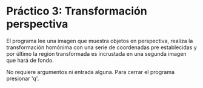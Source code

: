 # Práctico 3: Transformación perspectiva

El programa lee una imagen que muestra objetos en perspectiva, realiza la transformación homónima con una serie de coordenadas pre establecidas y por último la región transformada
es incrustada en una segunda imagen que hará de fondo.

No requiere argumentos ni entrada alguna. Para cerrar el programa presionar 'q'.
